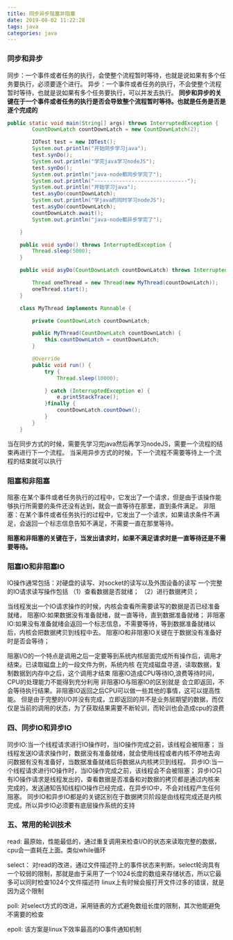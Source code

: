 ```yaml
---
title: 同步异步阻塞非阻塞
date: 2019-08-02 11:22:28
tags: java
categories: java
---
```


### 同步和异步

同步：一个事件或者任务的执行，会使整个流程暂时等待，也就是说如果有多个任务要执行，必须要逐个进行。
异步：一个事件或者任务的执行，不会使整个流程暂时等待，也就是说如果有多个任务要执行，可以并发去执行。
**同步和异步的关键在于一个事件或者任务的执行是否会导致整个流程暂时等待。也就是任务是否是逐个完成的**


```java
public static void main(String[] args) throws InterruptedException {
        CountDownLatch countDownLatch = new CountDownLatch(2);

        IOTest test = new IOTest();
        System.out.println("开始同步学习java");
        test.synDo();
        System.out.println("学完java学习nodeJS");
        test.synDo();
        System.out.println("java-node都同步学完了");
        System.out.println("------------------------------");
        System.out.println("开始学习java");
        test.asyDo(countDownLatch);
        System.out.println("学java的同时学习nodeJS");
        test.asyDo(countDownLatch);
        countDownLatch.await();
        System.out.println("java-node都异步学完了");

    }

    public void synDo() throws InterruptedException {
        Thread.sleep(5000);
    }

    public void asyDo(CountDownLatch countDownLatch) throws InterruptedException {

        Thread oneThread = new Thread(new MyThread(countDownLatch));
        oneThread.start();
    }

    class MyThread implements Runnable {

        private CountDownLatch countDownLatch;

        public MyThread(CountDownLatch countDownLatch) {
            this.countDownLatch = countDownLatch;
        }

        @Override
        public void run() {
            try {
                Thread.sleep(10000);

            } catch (InterruptedException e) {
                e.printStackTrace();
            }finally {
                countDownLatch.countDown();
            }
        }
    }

```

当在同步方式的时候，需要先学习完java然后再学习nodeJS，需要一个流程的结束再进行下一个流程。
当采用异步方式的时候，下一个流程不需要等待上一个流程的结束就可以执行


### 阻塞和非阻塞

阻塞:在某个事件或者任务执行的过程中，它发出了一个请求，但是由于该操作能够执行所需要的条件还没有达到，就会一直等待在那里，直到条件满足。
非阻塞：在某个事件或者任务执行的过程中，它发出了一个请求，如果请求条件不满足，会返回一个标志信息告知不满足，不需要一直在那里等待。

**阻塞和非阻塞的关键在于，当发出请求时，如果不满足请求时是一直等待还是不需要等待。**


### 阻塞IO和非阻塞IO

IO操作通常包括：对硬盘的读写、对socket的读写以及外围设备的读写
一个完整的IO请求读写操作包括
（1）查看数据是否就绪；
（2）进行数据拷贝；

当线程发出一个IO请求操作的时候，内核会查看所需要读写的数据是否已经准备就绪，
阻塞IO:如果数据没有准备就绪，就一直等待，直到数据准备就绪；
非阻塞IO:如果没有准备就绪会返回一个标志信息，不需要等待，等到数据准备就绪以后，内核会把数据拷贝到线程中去。
阻塞IO和非阻塞IO关键在于数据没有准备好时是否会等待；

阻塞I/O的一个特点是调用之后一定要等到系统内核层面完成所有操作后，调用才结束。已读取磁盘上的一段文件为例，系统内核
在完成磁盘寻道，读取数据，复制数据到内存中之后，这个调用才结束
阻塞IO造成CPU等待IO,浪费等待时间，CPU的处理能力不能得到充分利用
非阻塞IO与阻塞IO的区别就是 会立即返回，不会等待执行结果。非阻塞IO返回之后CPU可以做一些其他的事情，这可以提高性能。
但是由于完整的I/O并没有完成，立即返回的并不是业务层期望的数据，而仅仅是当前的调用的状态，为了获取结果需要不断轮训，而轮训也会造成cpu的浪费





### 四、同步IO和异步IO

同步IO:当一个线程请求进行IO操作时，当IO操作完成之前，该线程会被阻塞；
当线程发送IO请求操作时，数据没有准备就绪，就会使用线程或者内核不停地去询问数据有没有准备好，当数据准备就绪后将数据从内核拷贝到线程。
异步IO:当一个线程请求进行IO操作时，当IO操作完成之前，该线程会不会被阻塞；
异步IO只有IO操作请求是线程发出的，查看数据是否准备和对数据的拷贝都是通过内核来完成的，发送通知告知线程IO操作已经完成，在异步IO中，不会对线程产生任何阻塞。
同步IO和异步IO都是的关键区别在于数据拷贝阶段是由线程完成还是内核完成。所以异步IO必须要有底层操作系统的支持


### 五、常用的轮训技术

read: 最原始，性能最低的，通过重复调用来检查I/O的状态来读取完整的数据，cpu会一直耗在上面。类似while循环

select： 对read的改进，通过文件描述符上的事件状态来判断。select轮询具有一个较弱的限制，那就是由于采用了一个1024长度的数组来存储状态，所以它最多可以同时检查1024个文件描述符
 linux上有时候会报打开文件过多的错误，就是因为这个限制
 
poll: 对select方式的改进，采用链表的方式避免数组长度的限制，其次他能避免不需要的检查


epoll: 该方案是linux下效率最高的IO事件通知机制




